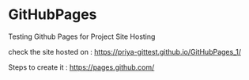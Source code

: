 # GitHubPages
Testing Github Pages for Project Site Hosting

check the site hosted on : https://priya-gittest.github.io/GitHubPages_1/

Steps to create it : https://pages.github.com/
